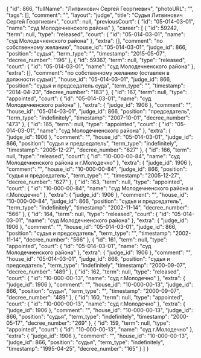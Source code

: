 {
    "id": 866,
    "fullName": "Литвинович Сергей Георгиевич",
    "photoURL": "",
    "tags": [],
    "comment": "",
    "layout": "judge",
    "title": "Судья Литвинович Сергей Георгиевич",
    "court": null,
    "previousCourt": {
        "id": "05-014-03-01",
        "name": "суд Молодечненского района"
    },
    "career": [
        {
            "id": 59242,
            "term": null,
            "type": "released",
            "court": {
                "id": "05-014-03-01",
                "name": "суд Молодечненского района"
            },
            "extra": [],
            "comment": "по собственному желанию",
            "house_id": "05-014-03-01",
            "judge_id": 866,
            "position": "судья",
            "term_type": "",
            "timestamp": "2015-05-07",
            "decree_number": "196"
        },
        {
            "id": 59367,
            "term": null,
            "type": "released",
            "court": {
                "id": "05-014-03-01",
                "name": "суд Молодечненского района"
            },
            "extra": [],
            "comment": "по собственному желанию (оставлен в должности судьи)",
            "house_id": "05-014-03-01",
            "judge_id": 866,
            "position": "судья и председатель суда",
            "term_type": "",
            "timestamp": "2014-04-23",
            "decree_number": "183"
        },
        {
            "id": 167,
            "term": null,
            "type": "appointed",
            "court": {
                "id": "05-014-03-01",
                "name": "суд Молодечненского района"
            },
            "extra": {
                "judge_id": 1906
            },
            "comment": "",
            "house_id": "05-014-03-01",
            "judge_id": 866,
            "position": "председатель",
            "term_type": "indefinitely",
            "timestamp": "2007-10-01",
            "decree_number": "473"
        },
        {
            "id": 165,
            "term": null,
            "type": "appointed",
            "court": {
                "id": "05-014-03-01",
                "name": "суд Молодечненского района"
            },
            "extra": {
                "judge_id": 1906
            },
            "comment": "",
            "house_id": "05-014-03-01",
            "judge_id": 866,
            "position": "судья и председатель",
            "term_type": "indefinitely",
            "timestamp": "2005-12-27",
            "decree_number": "627"
        },
        {
            "id": 166,
            "term": null,
            "type": "released",
            "court": {
                "id": "10-000-00-84",
                "name": "суд Молодечненского района и г.Молодечно"
            },
            "extra": {
                "judge_id": 1906
            },
            "comment": "",
            "house_id": "10-000-00-84",
            "judge_id": 866,
            "position": "судья и председатель",
            "term_type": "",
            "timestamp": "2005-12-27",
            "decree_number": "627"
        },
        {
            "id": 163,
            "term": null,
            "type": "appointed",
            "court": {
                "id": "10-000-00-84",
                "name": "суд Молодечненского района и г.Молодечно"
            },
            "extra": {
                "judge_id": 1906
            },
            "comment": "",
            "house_id": "10-000-00-84",
            "judge_id": 866,
            "position": "судья и председатель",
            "term_type": "indefinitely",
            "timestamp": "2002-11-14",
            "decree_number": "566"
        },
        {
            "id": 164,
            "term": null,
            "type": "released",
            "court": {
                "id": "05-014-03-01",
                "name": "суд Молодечненского района"
            },
            "extra": {
                "judge_id": 1906
            },
            "comment": "",
            "house_id": "05-014-03-01",
            "judge_id": 866,
            "position": "судья и председатель",
            "term_type": "",
            "timestamp": "2002-11-14",
            "decree_number": "566"
        },
        {
            "id": 161,
            "term": null,
            "type": "appointed",
            "court": {
                "id": "05-014-03-01",
                "name": "суд Молодечненского района"
            },
            "extra": {
                "judge_id": 1906
            },
            "comment": "",
            "house_id": "05-014-03-01",
            "judge_id": 866,
            "position": "судья и председатель",
            "term_type": "indefinitely",
            "timestamp": "2000-09-07",
            "decree_number": "489"
        },
        {
            "id": 162,
            "term": null,
            "type": "released",
            "court": {
                "id": "10-000-00-13",
                "name": "суд г.Молодечно"
            },
            "extra": {
                "judge_id": 1906
            },
            "comment": "",
            "house_id": "10-000-00-13",
            "judge_id": 866,
            "position": "судья",
            "term_type": "",
            "timestamp": "2000-09-07",
            "decree_number": "489"
        },
        {
            "id": 160,
            "term": null,
            "type": "appointed",
            "court": {
                "id": "10-000-00-13",
                "name": "суд г.Молодечно"
            },
            "extra": {
                "judge_id": 1906
            },
            "comment": "",
            "house_id": "10-000-00-13",
            "judge_id": 866,
            "position": "судья",
            "term_type": "indefinitely",
            "timestamp": "2000-05-17",
            "decree_number": "269"
        },
        {
            "id": 159,
            "term": null,
            "type": "appointed",
            "court": {
                "id": "10-000-00-13",
                "name": "суд г.Молодечно"
            },
            "extra": {
                "judge_id": 1906
            },
            "comment": "",
            "house_id": "10-000-00-13",
            "judge_id": 866,
            "position": "судья",
            "term_type": "indefinitely",
            "timestamp": "1995-04-25",
            "decree_number": "165"
        }
    ]
}